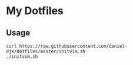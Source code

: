 # My Dotfiles

## Usage

    curl https://raw.githubusercontent.com/daniel-djx/dotfiles/master/initvim.sh
    ./initvim.sh
